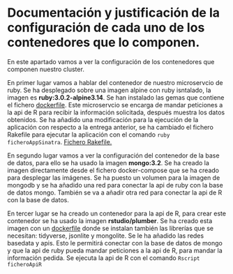 # Documentación y justificación de la configuración de cada uno de los contenedores que lo componen.

En este apartado vamos a ver la configuración de los contenedores que componen nuestro cluster.

En primer lugar vamos a hablar del contenedor de nuestro microservcio de ruby. Se ha desplegado sobre una imagen alpine con ruby isntalado, la imagen es **ruby:3.0.2-alpine3.14**. Se han instalado las gemas que contiene el fichero [dockerfile](https://github.com/CharlySM/ProyectoCC/blob/master/sinatra.Dockerfile). Este microservcio se encarga de mandar peticiones a la api de R para recibir la información solicitada, después muestra los datos obtenidos. Se ha añadido una modificación para la ejecución de la aplicación con respecto a la entrega anterior, se ha cambiado el fichero Rakefile para ejecutar la aplicación con el comando ```ruby ficheroAppSinatra```. [Fichero Rakefile.](https://github.com/CharlySM/ProyectoCC/blob/master/Rakefile)

En segundo lugar vamos a ver la configuración del contenedor de la base de datos, para ello se ha usado la imagen **mongo:3.2**. Se ha creado la imagen directamente desde el fichero docker-compose que se ha creado para desplegar las imágenes. Se ha puesto un volumen para la imagen de mongodb y se ha añadido una red para conectar la api de ruby con la base de datos mongo. También se va a añadir otra red para conectar la api de R con la base de datos.

En tercer lugar se ha creado un contenedor para la api de R, para crear este contenedor se ha usado la imagen **rstudio/plumber**. Se ha creado esta imagen con un [dockerfile](https://github.com/CharlySM/ProyectoCC/blob/master/rplumber.Dockerfile) donde se instalan también las librerías que se necesitan: tidyverse, jsonlite y mongolite. Se le ha añadido las redes basedata y apis. Esto le permitirá conectar con la base de datos de mongo y que la api de ruby pueda mandar peticiones a la api de R, para mandar la información pedida. Se ejecuta la api de R con el comando ```Rscript ficheroApiR```
